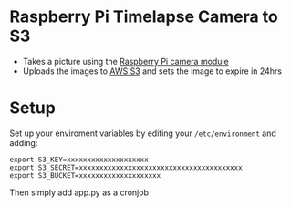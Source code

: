 # Raspberry Pi Timelapse Camera to S3

- Takes a picture using the [Raspberry Pi camera module](https://www.raspberrypi.org/products/camera-module-v2/)
- Uploads the images to [AWS S3](https://aws.amazon.com/s3/) and sets the image to expire in 24hrs

# Setup
Set up your enviroment variables by editing your `/etc/environment` and adding:
```
export S3_KEY=xxxxxxxxxxxxxxxxxxxx
export S3_SECRET=xxxxxxxxxxxxxxxxxxxxxxxxxxxxxxxxxxxxxxxx
export S3_BUCKET=xxxxxxxxxxxxxxxxxxxx
```
Then simply add app.py as a cronjob
